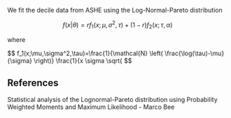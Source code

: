We fit the decile data from ASHE using the Log-Normal-Pareto distribution

$$
f(x | \theta) = r f_1 (x ; \mu, \sigma^2, \tau) + (1-r) f_2(x; \tau, \alpha)
$$

where

$$
f_1(x;\mu,\sigma^2,\tau)=\frac{1}{\mathcal{N} \left( \frac{\log(\tau)-\mu}{\sigma} \right)} \frac{1}{x \sigma \sqrt{
$$

## References

Statistical analysis of the
Lognormal-Pareto distribution
using Probability Weighted
Moments and Maximum Likelihood - Marco Bee

<!--stackedit_data:
eyJoaXN0b3J5IjpbOTM4NDk1MTIyXX0=
-->